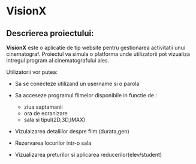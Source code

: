 # VisionX

## Descrierea proiectului:

**VisionX** este o aplicatie de tip website pentru gestionarea activitatii unui cinematograf. Proiectul va simula o platforma unde utilizatorii pot vizualiza intregul program al cinematografului ales.

Utilizatorii vor putea:
- Sa se conecteze utilizand un username si o parola 

- Sa acceseze programul filmelor disponibile in functie de :

    - ziua saptamanii
    - ora de ecranizare
    - sala si tipul(2D,3D,IMAX)

- Vizulaizarea detaliilor despre film (durata,gen)

- Rezervarea locurilor intr-o sala

- Vizualizarea preturilor si aplicarea reducerilor(elev/student)
